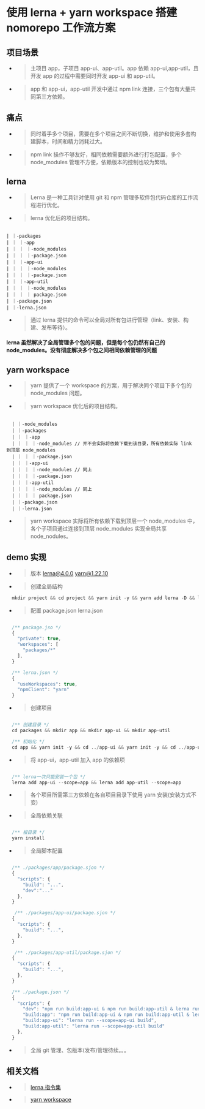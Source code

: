 # 使用 lerna + yarn workspace 搭建 nomorepo 工作流方案

## 项目场景

- > 主项目 app，子项目 app-ui、app-util。app 依赖 app-ui,app-util，且开发 app 的过程中需要同时开发 app-ui 和 app-util。

- > app 和 app-ui，app-util 开发中通过 npm link 连接，三个包有大量共同第三方依赖。

## 痛点

- > 同时着手多个项目，需要在多个项目之间不断切换，维护和使用多套构建脚本，时间和精力消耗过大。

- > npm link 操作不够友好，相同依赖需要额外进行打包配置，多个 node_modules 管理不方便，依赖版本的控制也较为繁琐。

## lerna

- > Lerna 是一种工具针对使用 git 和 npm 管理多软件包代码仓库的工作流程进行优化。

- > lerna 优化后的项目结构。

```

| ｜-packages
| ｜ ｜-app
| ｜ ｜ ｜-node_modules
| ｜ ｜ ｜-package.json
| ｜ ｜-app-ui
| ｜ ｜ ｜-node_modules
| ｜ ｜ ｜-package.json
| ｜ ｜-app-util
| ｜ ｜ ｜-node_modules
| ｜ ｜ ｜ package.json
| ｜-package.json
| ｜-lerna.json

```

- > 通过 lerna 提供的命令可以全局对所有包进行管理（link、安装、构建、发布等待）。

#### lerna 虽然解决了全局管理多个包的问题，但是每个包仍然有自己的 node_modules。没有彻底解决多个包之间相同依赖管理的问题

## yarn workspace

- > yarn 提供了一个 workspace 的方案，用于解决同个项目下多个包的 node_modules 问题。

- > yarn workspace 优化后的项目结构。

```

  | ｜-node_modules
  | ｜-packages
  | ｜ ｜-app
  | ｜ ｜ ｜-node_modules // 并不会实际将依赖下载到该目录，所有依赖实际 link 到顶层 node_modules
  | ｜ ｜ ｜-package.json
  | ｜ ｜-app-ui
  | ｜ ｜ ｜-node_modules // 同上
  | ｜ ｜ ｜-package.json
  | ｜ ｜-app-util
  | ｜ ｜ ｜-node_modules // 同上
  | ｜ ｜ ｜ package.json
  | ｜-package.json
  | ｜-lerna.json

```

- > yarn workspace 实际将所有依赖下载到顶层一个 node_modules 中，各个子项目通过连接到顶层 node_modules 实现全局共享 node_nodules。

## demo 实现

- > 版本 lerna@4.0.0 yarn@1.22.10

- > 创建全局结构

```javascript
  mkdir project && cd project && yarn init -y && yarn add lerna -D && lerna init
```

- > 配置 package.json lerna.json

```javascript

  /** package.jso */
  {
    "private": true,
    "workspaces": [
      "packages/*"
    ],
  }

  /** lerna.json */
  {
    "useWorkspaces": true,
    "npmClient": "yarn"
  }

```

- > 创建项目

```javascript

  /** 创建目录 */
  cd packages && mkdir app && mkdir app-ui && mkdir app-util

  /** 初始化 */
  cd app && yarn init -y && cd ../app-ui && yarn init -y && cd ../app-util && yarn init -y

```

- > 将 app-ui，app-util 加入 app 的依赖项

```javascript

  /** lerna一次只能安装一个包 */
  lerna add app-ui --scope=app && lerna add app-util --scope=app

```

- > 各个项目所需第三方依赖在各自项目目录下使用 yarn 安装(安装方式不变)

- > 全局依赖关联

```javascript

  /** 根目录 */
  yarn install

```

- > 全局脚本配置

```javascript

  /** ./packages/app/package.sjon */
  {
    "scripts": {
      "build": "...",
      "dev":"..."
    },
  }

   /** ./packages/app-ui/package.sjon */
  {
    "scripts": {
      "build": "...",
    },
  }

   /** ./packages/app-util/package.sjon */
  {
    "scripts": {
      "build": "...",
    },
  }

  /** ./package.json */
  {
    "scripts": {
      "dev": "npm run build:app-ui & npm run build:app-util & lerna run --scope=app dev",
      "build:app": "npm run build:app-ui & npm run build:app-util & lerna run --scope=app build",
      "build:app-ui": "lerna run --scope=app-ui build",
      "build:app-util": "lerna run --scope=app-util build"
    },
  }

```

- > 全局 git 管理、包版本(发布)管理待续。。。

## 相关文档

- > [lerna 指令集](http://www.febeacon.com/lerna-docs-zh-cn/routes/commands/)

- > [yarn workspace](https://classic.yarnpkg.com/en/docs/workspaces)
